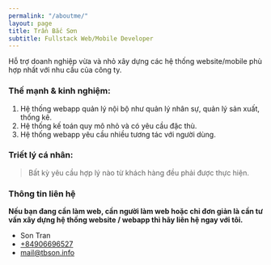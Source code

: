 ```yaml
---
permalink: "/aboutme/"
layout: page
title: Trần Bắc Sơn
subtitle: Fullstack Web/Mobile Developer
---
```


Hỗ trợ doanh nghiệp vừa và nhỏ xây dựng các hệ thống website/mobile phù hợp nhất với nhu cầu của công ty.

### Thế mạnh & kinh nghiệm:

1. Hệ thống webapp quản lý nội bộ như quản lý nhân sự, quản lý sản xuất, thống kê.
2. Hệ thống kế toán quy mô nhỏ và có yêu cầu đặc thù.
3. Hệ thống webapp yêu cầu nhiều tương tác với người dùng.

### Triết lý cá nhân:

> Bất kỳ yêu cầu hợp lý nào từ khách hàng đều phải được thực hiện.

### Thông tin liên hệ

**Nếu bạn đang cần làm web, cần người làm web hoặc chỉ đơn giản là cần tư vấn xây dựng hệ thống website / webapp thì hãy liên hệ ngay với tôi.**

* Son Tran
* [+84906696527](tel:+84906696527)
* [mail@tbson.info](mailto:mail@tbson.info)

